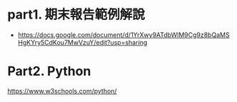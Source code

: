 # part1. 期末報告範例解說

- https://docs.google.com/document/d/1YrXwy9ATdbWlM9Cg9z8bQaMSHgKYry5CdKou7MwVzuY/edit?usp=sharing

# Part2. Python

https://www.w3schools.com/python/
